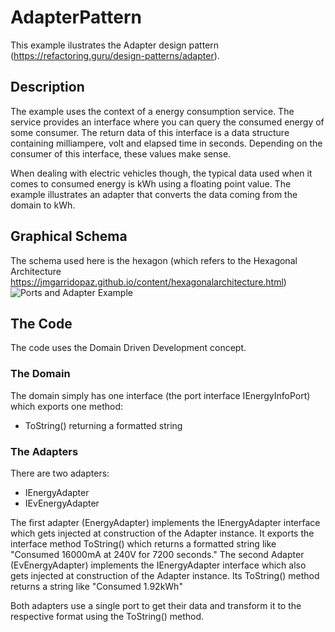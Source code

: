 # AdapterPattern
This example ilustrates the Adapter design pattern (https://refactoring.guru/design-patterns/adapter).
## Description
The example uses the context of a energy consumption service. The service provides an interface where you can query the consumed energy of some consumer. The return data of this interface is a data structure containing milliampere, volt and elapsed time in seconds. Depending on the consumer of this interface, these values make sense.

When dealing with electric vehicles though, the typical data used when it comes to consumed energy is kWh using a floating point value.
The example illustrates an adapter that converts the data coming from the domain to kWh.

## Graphical Schema
The schema used here is the hexagon (which refers to the Hexagonal Architecture https://jmgarridopaz.github.io/content/hexagonalarchitecture.html)
![Ports and Adapter Example](https://user-images.githubusercontent.com/118904606/220935246-a6420951-ded2-42c9-9307-0358b39d25da.png)

## The Code
The code uses the Domain Driven Development concept.
### The Domain
The domain simply has one interface (the port interface IEnergyInfoPort) which exports one method:
* ToString() returning a formatted string

### The Adapters
There are two adapters:
* IEnergyAdapter
* IEvEnergyAdapter

The first adapter (EnergyAdapter) implements the IEnergyAdapter interface which gets injected at construction of the Adapter instance. It exports the interface method ToString() which returns a formatted string like "Consumed 16000mA at 240V for 7200 seconds."
The second Adapter (EvEnergyAdapter) implements the IEnergyAdapter interface which also gets injected at construction of the Adapter instance.
Its ToString() method returns a string like "Consumed 1.92kWh"

Both adapters use a single port to get their data and transform it to the respective format using the ToString() method.
